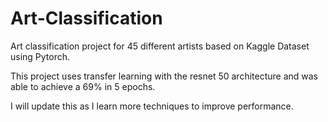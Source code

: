 # Art-Classification

Art classification project for 45 different artists based on Kaggle Dataset using Pytorch.

This project uses transfer learning with the resnet 50 architecture and was able to achieve a 69% in 5 epochs. 

I will update this as I learn more techniques to improve performance.
